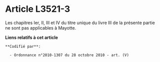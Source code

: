 # Article L3521-3

Les chapitres Ier, II, III et IV du titre unique du livre III de la présente partie ne sont pas applicables à Mayotte.

**Liens relatifs à cet article**

	**Codifié par**:

	  - Ordonnance n°2010-1307 du 28 octobre 2010 - art. (V)
